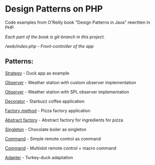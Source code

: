 # Design Patterns on PHP

Code examples from O'Reilly book "Design Patterns in Java" rewritten in PHP.

*Each part of the book is git-branch in this project.*

*/web/index.php - Front-controller of the app*

## Patterns:
[Strategy](../../tree/strategy) - Duck app as example

[Observer](../../tree/observer) - Weather station with custom observer implementation

[Observer](../../tree/observer-2) - Weather station with SPL observer implementation

[Decorator](../../tree/decorator) - Starbuzz coffee application

[Factory method](../../tree/factory) - Pizza factory application

[Abstract factory](../../tree/factory-abstract) - Abstract factory for ingredients for pizza

[Singleton](../../tree/singleton) - Chocolate boiler as singleton

[Command](../../tree/command) - Simple remote control as command

[Command](../../tree/command-2) - Multislot remote control + macro command

[Adapter](../../tree/adapter) - Turkey-duck adaptation